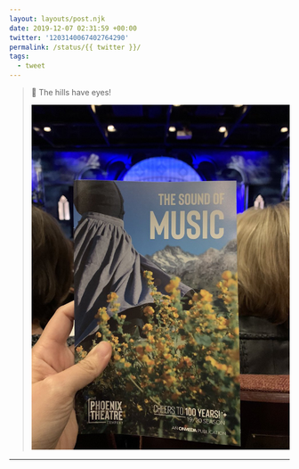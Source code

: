 ```yaml
---
layout: layouts/post.njk
date: 2019-12-07 02:31:59 +00:00
twitter: '1203140067402764290'
permalink: /status/{{ twitter }}/
tags: 
  - tweet
---
```


> 🎵 The hills have eyes! 
> 
> ![Program for The Sound of Music stage musical.](/img/1203140067402764290-ELJpeWCVUAAz09t.jpg)

---
